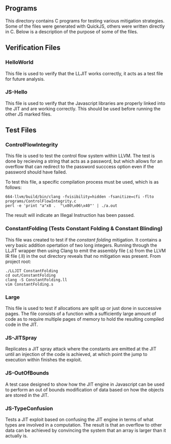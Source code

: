 ## Programs

This directory contains C programs for testing various mitigation strategies.
Some of the files were generated with QuickJS, others were written directly in 
C. Below is a description of the purpose of some of the files.

## Verification Files

### HelloWorld
This file is used to verify that the LLJIT works correctly, it acts as a test file for future analysis.

### JS-Hello 
This file is used to verify that the Javascript libraries are properly linked into the JIT and are working correctly. This should be used before running the other JS marked files.

## Test Files

### ControlFlowIntegrity
This file is used to test the control flow system within LLVM. The test is done by recieving a string that acts as a password, but which allows for an overflow that can redirect to the password succcess option even if the password should have failed.

To test this file, a specific compilation process must be used, which is as follows:
```
664-llvm/build/bin/clang -fvisibility=hidden -fsanitize=cfi -flto programs/ControlFlowIntegrity.c
perl -e 'print "a"x8 .  "\x80\x06\x40"' | ./a.out
```
The result will indicate an Illegal Instruction has been passed.

### ConstantFolding (Tests Constant Folding & Constant Blinding)
This file was created to test if the *constant folding* mitigation. It contains
a very basic addition opertation of two long integers. Running through the LLJIT
wrapper then using Clang to emit the assembly file (.s) from the LLVM IR file (.ll)
in the out directory reveals that no mitigation was present. 
From project root:
```
./LLJIT ConstantFolding
cd out/ConstantFolding
clang -S ConstantFolding.ll
vim ConstantFolding.s
```

### Large 
This file is used to test if allocations are split up or just done in successive pages. The file consists of a function with a sufficiently large amount of code as to require multiple pages of memory to hold the resulting compiled code in the JIT.

### JS-JITSpray
Replicates a JIT spray attack where the constants are emitted at the JIT until an injection of the code is achieved, at which point the jump to execution within finishes the exploit.

### JS-OutOfBounds
A test case designed to show how the JIT engine in Javascript can be used to perform an out of bounds modification of data based on how the objects are stored in the JIT.

### JS-TypeConfusion
Tests a JIT exploit based on confusing the JIT engine in terms of what types are involved in a computation. The result is that an overflow to other data can be achieved by convincing the system that an array is larger than it actually is.
